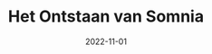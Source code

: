 ---
title: "Het Ontstaan van Somnia"
weight: 1
date: 2022-11-01
url: "oebps/books/het-ontstaan-van-somnia"
---